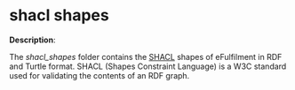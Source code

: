# shacl shapes

**Description**:

 The *shacl_shapes* folder contains the [SHACL](https://www.w3.org/TR/shacl/) shapes of eFulfilment in RDF and Turtle format. SHACL (Shapes Constraint Language) is a W3C standard used for validating the contents of an RDF graph. 
